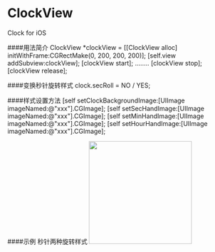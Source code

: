 # ClockView
Clock for iOS 

####用法简介
    ClockView *clockView = [[ClockView alloc] initWithFrame:CGRectMake(0, 200, 200, 200)];
    [self.view addSubview:clockView];
    [clockView start];
    ........
    [clockView stop];
    [clockView release];

####变换秒针旋转样式
    clock.secRoll = NO / YES;
    
####样式设置方法
    [self setClockBackgroundImage:[UIImage imageNamed:@"xxx"].CGImage];
    [self setSecHandImage:[UIImage imageNamed:@"xxx"].CGImage];
    [self setMinHandImage:[UIImage imageNamed:@"xxx"].CGImage];
    [self setHourHandImage:[UIImage imageNamed:@"xxx"].CGImage];

####示例 
秒针两种旋转样式
<img src="http://ww2.sinaimg.cn/large/e70bae90gw1f3q88b02n3g20pg0q07wh.gif" alt="" width="231" /></p>

